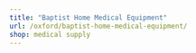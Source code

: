 ```yaml
---
title: "Baptist Home Medical Equipment"
url: /oxford/baptist-home-medical-equipment/
shop: medical supply
---
```

